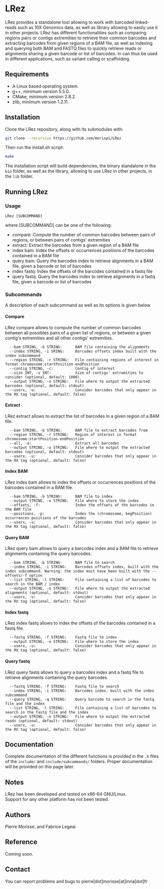 # LRez

LRez provides a standalone tool allowing to work with barcoded linked-reads such as 10X Genomics data, as well as library allowing to easily use it in other projects.
LRez has different functionalities such as comparing regions pairs or contigs extremities to retrieve their common barcodes and extracting barcodes from given regions
of a BAM file, as well as indexing and querying both BAM and FASTQ files to quickly retrieve reads or alignments sharing a given barcode or list of barcodes.
In can thus be used in different applications, such as variant calling or scaffolding.

Requirements
--------------

  - A Linux based operating system.
  - g++, minimum version 5.5.0.
  - CMake, minimum version 2.8.2.
  - zlib, minimum version 1.2.11.
  
Installation
--------------

Clone the LRez repository, along with its submodules with:

  ```bash
  git clone --recursive https://github.com/morispi/LRez
  ```

Then run the install.sh script:

  ```bash
  make
  ```

The installation script will build dependencies, the binary standalone in the `bin` folder, as well as the library, allowing to use LRez in other projects, in the `lib` folder.
  
Running LRez
--------------

### Usage

`LRez [SUBCOMMAND]`

where [SUBCOMMAND] can be one of the following:

  - compare:     Compute the number of common barcodes between pairs of regions, or between pairs of contigs' extremities
  - extract:     Extract the barcodes from a given region of a BAM file
  - index bam:   Index the offsets or occurrences positions of the barcodes contained in a BAM file
  - query bam:   Query the barcodes index to retrieve alignments in a BAM file, given a barcode or list of barcodes
  - index fastq: Index the offsets of the barcodes contained in a fastq file
  - query fastq: Query the barcodes index to retrieve alignments in a fastq file, given a barcode or list of barcodes

### Subcommands

A description of each subcommand as well as its options is given below.

#### Compare

LRez compare allows to compute the number of common barcodes between all possibles pairs of a given list of regions, or between a given contig's extremities and all other contigs' extremities.

      --bam STRING, -b STRING:      BAM file containing the alignments
      --index STRING, -i SRING:     Barcodes offsets index built with the index subcommand
      --region STRING, -r STRING:   File containing regions of interest in format chromosome:startPosition-endPosition
      --contig STRING, -c:          Contig of interest
      --size INT, -s INT:           Size of contigs' extremities to consider (optional, default: 1000) 
      --output STRING, -o STRING:   File where to output the extracted barcodes (optional, default: stdout)
      --userx, -u:                  Consider barcodes that only appear in the RX tag (optional, default: false)

#### Extract

LRez extract allows to extract the list of barcodes in a given region of a BAM file.

      --bam STRING, -b STRING:      BAM file to extract barcodes from
      --region STRING, -r STRING:   Region of interest in format chromosome:startPosition-endPosition
      --all, -a:                    Extract all barcodes
      --output STRING, -o STRING:   File where to output the extracted barcodes (optional, default: stdout)
      --userx, -u:                  Consider barcodes that only appear in the RX tag (optional, default: false)

#### Index BAM

LRez index bam allows to index the offsets or occurrences positions of the barcodes contained in a BAM file.

      --bam STRING, -b STRING:      BAM file to index
      --output STRING, -o STRING:   File where to store the index
      --offsets, -f:                Index the offsets of the barcodes in the BAM file
      --positions, -p:              Index the (chromosome, begPosition) occurrences positions of the barcodes
      --userx, -u:                  Consider barcodes that only appear in the RX tag (optional, default: false)

#### Query BAM

LRez query bam allows to query a barcodes index and a BAM file to retrieve alignments containing the query barcodes.

      --bam STRING, -b STRING:      BAM file to search
      --index STRING, -i STRING:    Barcodes offsets index, built with the index subcommand. Warning: the index must have been built with the --offsets/-f option
      --list STRING, -l STRING:     File containing a list of barcodes to search in the BAM / index
      --output STRING, -o STRING:   File where to output the extracted alignments (optional, default: stdout)
      --userx, -u:                  Consider barcodes that only appear in the RX tag (optional, default: false)

#### Index fastq

LRez index fastq allows to index the offsets of the barcodes contained in a fastq file.

      --fastq STRING, -f STRING:    Fastq file to index
      --output STRING, -o STRING:   File where to store the index
      --userx, -u:                  Consider barcodes that only appear in the RX tag (optional, default: false)

#### Query fastq

LRez query fastq allows to query a barcodes index and a fastq file to retrieve alignments containing the query barcodes.

      --fastq STRING, -f STRING:    Fastq file to search
      --index STRING, -i STRING:    Barcodes index, built with the index subcommand
      --query STRING, -q STRING:    Query barcode to search in the fastq file and the index
      --list STRING, -l STRING:     File containing a list of barcodes to search in the fastq file and the index
      --output STRING, -o STRING:   File where to output the extracted reads (optional, default: stdout)
      --userx, -u:                  Consider barcodes that only appear in the RX tag (optional, default: false)


Documentation
--------------

Complete documentation of the different functions is provided in the `.h` files of the `include/` and `include/subcommands/` folders. Proper documentation will be provided on this page later.

Notes
--------------

LRez has been developed and tested on x86-64 GNU/Linux.          
Support for any other platform has not been tested.

Authors
--------------

Pierre Morisse, and Fabrice Legeai.

Reference
--------------

Coming soon.

Contact
--------------

You can report problems and bugs to pierre[dot]morisse[at]inria[dot]fr
